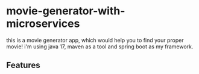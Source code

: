 # movie-generator-with-microservices

this is a movie generator app, which would help you to find your proper movie!
i'm using java 17, maven as a tool and spring boot as my framework.

## Features
